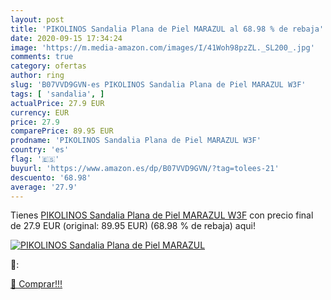 ```yaml
---
layout: post
title: 'PIKOLINOS Sandalia Plana de Piel MARAZUL al 68.98 % de rebaja'
date: 2020-09-15 17:34:24
image: 'https://m.media-amazon.com/images/I/41Woh98pzZL._SL200_.jpg'
comments: true
category: ofertas
author: ring
slug: 'B07VVD9GVN-es PIKOLINOS Sandalia Plana de Piel MARAZUL W3F'
tags: [ 'sandalia', ]
actualPrice: 27.9 EUR
currency: EUR
price: 27.9
comparePrice: 89.95 EUR
prodname: 'PIKOLINOS Sandalia Plana de Piel MARAZUL W3F'
country: 'es'
flag: '🇪🇸'
buyurl: 'https://www.amazon.es/dp/B07VVD9GVN/?tag=tolees-21'
descuento: '68.98'
average: '27.9'
---
```


Tienes [PIKOLINOS Sandalia Plana de Piel MARAZUL W3F](https://www.amazon.es/dp/B07VVD9GVN/?tag=tolees-21) con precio final de  27.9 EUR (original: 89.95 EUR) (68.98 %  de rebaja) aqui!

[![PIKOLINOS Sandalia Plana de Piel MARAZUL](https://m.media-amazon.com/images/I/41Woh98pzZL._SL200_.jpg)](https://www.amazon.es/dp/B07VVD9GVN/?tag=tolees-21)

🔎:


[🛒 Comprar!!!](https://www.amazon.es/dp/B07VVD9GVN/?tag=tolees-21)
